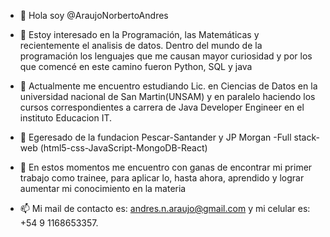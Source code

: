 * 👋 Hola soy @AraujoNorbertoAndres

* 👀 Estoy interesado en la Programación, las Matemáticas y recientemente el analisis de datos. Dentro del mundo de la programación los lenguajes que me causan mayor curiosidad y por los que comencé en este camino fueron Python, SQL y java 

* 🌱 Actualmente me encuentro estudiando Lic. en Ciencias de Datos en la universidad nacional de San Martin(UNSAM) y en paralelo haciendo 
los cursos correspondientes a carrera de Java Developer Engineer en el instituto Educacion IT.

* 🥳 Egeresado de la fundacion Pescar-Santander y JP Morgan 
    -Full stack-web (html5-css-JavaScript-MongoDB-React)

* 💞️ En estos momentos me encuentro con ganas de encontrar mi primer trabajo como trainee, para aplicar lo, hasta ahora, aprendido y lograr aumentar mi conocimiento en la materia

* 📫 Mi mail de contacto es: andres.n.araujo@gmail.com
y mi celular es: +54 9 1168653357.


<!---
AraujoNorbertoAndres/AraujoNorbertoAndres is a ✨ special ✨ repository because its `README.md` (this file) appears on your GitHub profile.
You can click the Preview link to take a look at your changes.
--->
